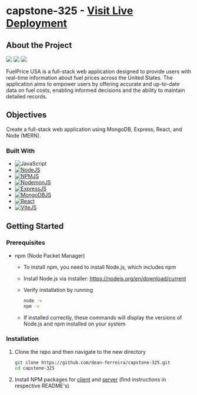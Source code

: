 # capstone-325 - [Visit Live Deployment](https://capstone-325.onrender.com/)

## About the Project

<a><img src="https://i.imgur.com/sDDxyUU.png"></a>
<a><img src="https://i.imgur.com/yElxMvA.png"></a>
<a><img src="https://i.imgur.com/wxUAGU0.png"></a>

FuelPrice USA is a full-stack web application designed to provide users with real-time information about fuel prices across the United States. The application aims to empower users by offering accurate and up-to-date data on fuel costs, enabling informed decisions and the ability to maintain detailed records.

## Objectives

Create a full-stack web application using MongoDB, Express, React, and Node (MERN).

### Built With

-   ![JavaScript](https://img.shields.io/badge/javascript-%23323330.svg?style=for-the-badge&logo=javascript&logoColor=%23F7DF1E)
-   [![NodeJS][Node.js]][Node-url]
-   [![NPMJS][NPM]][NPM-url]
-   [![NodemonJS][Nodemon]][Nodemon-url]
-   [![ExpressJS][Express.js]][Express-url]
-   [![MongoDBJS][MongoDB]][MongoDB-url]
-   [![React][React.js]][React-url]
-   [![ViteJS][Vite]][Vite-url]

## Getting Started

### Prerequisites

-   npm (Node Packet Manager)

    -   To install npm, you need to install Node.js, which includes npm
    -   Install Node.js via installer: https://nodejs.org/en/download/current
    -   Verify installation by running

        ```sh
        node -v
        npm -v
        ```

    -   If installed correctly, these commands will display the versions of Node.js and npm installed on your system

### Installation

1. Clone the repo and then navigate to the new directory
    ```sh
    git clone https://github.com/dean-ferreira/capstone-325.git
    cd capstone-325
    ```
2. Install NPM packages for [client](https://github.com/dean-ferreira/capstone-325/tree/main/client) and [server](https://github.com/dean-ferreira/capstone-325/tree/main/server) (find instructions in respective README's)

<!-- MARKDOWN LINKS & IMAGES -->

[Node.js]: https://img.shields.io/badge/node.js-6DA55F?style=for-the-badge&logo=node.js&logoColor=white
[Node-url]: https://nodejs.org/en
[NPM]: https://img.shields.io/badge/NPM-%23CB3837.svg?style=for-the-badge&logo=npm&logoColor=white
[NPM-url]: https://www.npmjs.com/
[Nodemon]: https://img.shields.io/badge/NODEMON-%23323330.svg?style=for-the-badge&logo=nodemon&logoColor=%BBDEAD
[Nodemon-url]: https://www.npmjs.com/package/nodemon
[Express.js]: https://img.shields.io/badge/express.js-%23404d59.svg?style=for-the-badge&logo=express&logoColor=%2361DAFB
[Express-url]: https://expressjs.com/
[MongoDB]: https://img.shields.io/badge/MongoDB-%234ea94b.svg?style=for-the-badge&logo=mongodb&logoColor=white
[MongoDB-url]: https://www.mongodb.com/
[React.js]: https://img.shields.io/badge/React-20232A?style=for-the-badge&logo=react&logoColor=61DAFB
[React-url]: https://reactjs.org/
[Vite]: https://img.shields.io/badge/vite-%23646CFF.svg?style=for-the-badge&logo=vite&logoColor=white
[Vite-url]: https://vitejs.dev/
